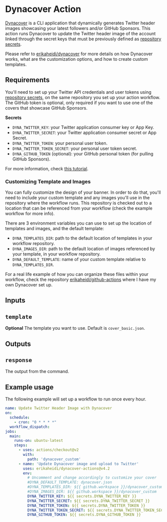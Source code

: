 # Dynacover Action

[Dynacover](https://github.com/erikaheidi/dynacover) is a CLI application that dynamically generates Twitter header images showcasing your latest followers and/or GitHub Sponsors. 
This action runs Dynacover to update the Twitter header image
of the account linked through the secret keys that must be previously defined as [repository secrets](https://docs.github.com/en/actions/security-guides/encrypted-secrets).

Please refer to [erikaheidi/dynacover](https://github.com/erikaheidi/dynacover) for more details on how Dynacover works, what are the customization options, and how to create custom templates.

## Requirements
You'll need to set up your Twitter API credentials and user tokens using [repository secrets](https://docs.github.com/en/actions/security-guides/encrypted-secrets), on the same repository
you set up your action workflow. The GitHub token is optional, only required if you want to use one of the covers that showcase GitHub Sponsors.

**Secrets**
- `DYNA_TWITTER_KEY`: your Twitter application consumer key or App Key.
- `DYNA_TWITTER_SECRET`: your Twitter application consumer secret or App Secret.
- `DYNA_TWITTER_TOKEN`: your personal user token.
- `DYNA_TWITTER_TOKEN_SECRET`: your personal user token secret.
- `DYNA_GITHUB_TOKEN` (optional): your GitHub personal token (for pulling GitHub Sponsors).

For more information, check [this tutorial](https://dev.to/erikaheidi/how-to-dynamically-update-twitter-cover-image-to-show-latest-followers-using-php-gd-and-twitteroauth-62n).

### Customizing Template and Images

You can fully customize the design of your banner. In order to do that, you'll need to include your custom template and any images you'll use in the repository where the workflow runs. This repository is checked out to a location that can be referenced from your workflow (check the example workflow for more info). 

There are 3 environment variables you can use to set up the location of templates and images, and the default template:

- `DYNA_TEMPLATES_DIR`: path to the default location of templates in your workflow repository.
- `DYNA_IMAGES_DIR`: path to the default location of images referenced by your template, in your workflow repository.
- `DYNA_DEFAULT_TEMPLATE`: name of your custom template relative to `DYNA_TEMPLATES_DIR`.

For a real life example of how you can organize these files within your workflow, check the repository [erikaheidi/github-actions](https://github.com/erikaheidi/github-actions) where I have my own Dynacover set up.

## Inputs

## `template`

**Optional** The template you want to use. Default is `cover_basic.json`.

## Outputs

## `response`

The output from the command.

## Example usage

The following example will set up a workflow to run once every hour. 

```yml
name: Update Twitter Header Image with Dynacover
on:
  schedule:
    - cron: "0 * * * *"
  workflow_dispatch:
jobs:
  main:
    runs-on: ubuntu-latest
    steps:
      - uses: actions/checkout@v2
        with:
          path: 'dynacover_custom'
      - name: 'Update Dynacover image and upload to Twitter'
        uses: erikaheidi/dynacover-actions@v4.2
        env:
          # Uncomment and change accordingly to customize your cover
          #DYNA_DEFAULT_TEMPLATE: dynacover.json
          #DYNA_TEMPLATES_DIR: ${{ github.workspace }}/dynacover_custom
          #DYNA_IMAGES_DIR: ${{ github.workspace }}/dynacover_custom
          DYNA_TWITTER_KEY: ${{ secrets.DYNA_TWITTER_KEY }}
          DYNA_TWITTER_SECRET: ${{ secrets.DYNA_TWITTER_SECRET }}
          DYNA_TWITTER_TOKEN: ${{ secrets.DYNA_TWITTER_TOKEN }}
          DYNA_TWITTER_TOKEN_SECRET: ${{ secrets.DYNA_TWITTER_TOKEN_SECRET }}
          DYNA_GITHUB_TOKEN: ${{ secrets.DYNA_GITHUB_TOKEN }}
```
